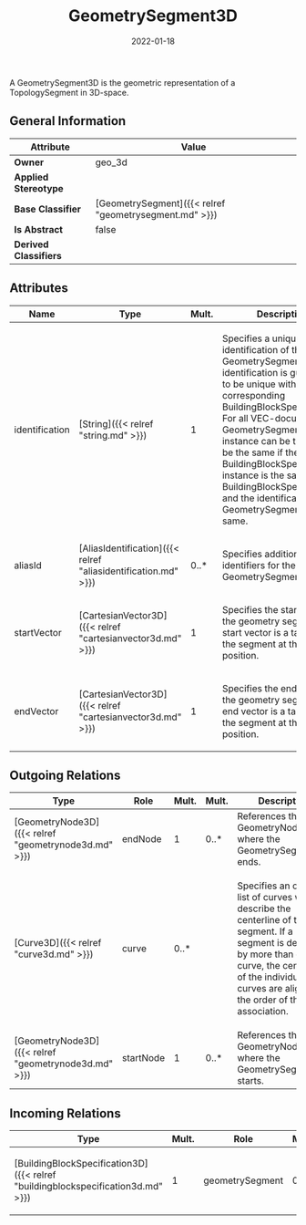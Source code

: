 ﻿---
title: GeometrySegment3D
toc: false
type: specs
date: "2022-01-18"
draft: false
specification: VEC
version: 1.2.2
documentType: "Recommendation"
elementType: Class
classes:
  - GeometrySegment3D
menu_name: vec-1.2.2
---
<p> A GeometrySegment3D is the geometric representation of a TopologySegment in 3D-space.      </p>

## General Information

| Attribute               | Value |
|-------------------------|-------|
| **Owner**               | geo_3d |
| **Applied Stereotype**  |   |
| **Base Classifier**     | [GeometrySegment]({{< relref "geometrysegment.md" >}})<br/>  |
| **Is Abstract**         | false |
| **Derived Classifiers** |   |

## Attributes
|  Name  |  Type  |  Mult.  |  Description  |  Owning Classifier  |
|--------|--------|---------|---------------|--------------|
|identification | [String]({{< relref "string.md" >}}) | 1 | <p> Specifies a unique identification of the GeometrySegment. The identification is guaranteed to be unique within the corresponding BuildingBlockSpecification. For all VEC-documents a GeometrySegment-instance can be trusted to be the same if the BuildingBlockSpecification-instance is the same (see BuildingBlockSpecification) and the identification of the GeometrySegment is the same.      </p> | [GeometrySegment]({{< relref "geometrysegment.md" >}}) |
|aliasId | [AliasIdentification]({{< relref "aliasidentification.md" >}}) | 0..* | <p> Specifies additional identifiers for the GeometrySegment.      </p> | [GeometrySegment]({{< relref "geometrysegment.md" >}}) |
|startVector | [CartesianVector3D]({{< relref "cartesianvector3d.md" >}}) | 1 | <p>Specifies the start vector of the geometry segment. The start vector is a tangent to the segment at the start position. </p> | [GeometrySegment3D]({{< relref "geometrysegment3d.md" >}}) |
|endVector | [CartesianVector3D]({{< relref "cartesianvector3d.md" >}}) | 1 | <p>Specifies the end vector of the geometry segment. The end vector is a tangent to the segment at the end position. </p> | [GeometrySegment3D]({{< relref "geometrysegment3d.md" >}}) |

## Outgoing Relations
|    Type  |   Role   |   Mult.   |   Mult.   |   Description   |
|----------|----------|-----------|-----------|-----------------|
| [GeometryNode3D]({{< relref "geometrynode3d.md" >}}) | endNode | 1 | 0..* | References the GeometryNode3D where the GeometrySegment3D ends. |
| [Curve3D]({{< relref "curve3d.md" >}}) | curve | 0..* |  | <p> Specifies an ordered list of curves which describe the centerline of the segment. If a segment is described by more than one curve, the centrelines of the individual curves are aligned in the order of this association.      </p> |
| [GeometryNode3D]({{< relref "geometrynode3d.md" >}}) | startNode | 1 | 0..* | References the GeometryNode3D where the GeometrySegment3D starts. |
##  Incoming Relations
|    Type  |   Mult.  |   Role    |   Mult.   |   Description  |
|----------|----------|-----------|-----------|----------------|
| [BuildingBlockSpecification3D]({{< relref "buildingblockspecification3d.md" >}}) | 1 | geometrySegment | 0..* | <p> Specifies the GeometrySegment3Ds defined by the BuildingBlockSpecification3D.      </p> |
